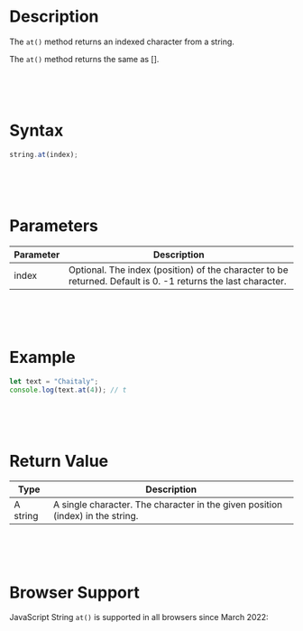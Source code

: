 # Description

The `at()` method returns an indexed character from a string.

The `at()` method returns the same as [].

&nbsp;

&nbsp;

# Syntax

```js
string.at(index);
```

&nbsp;

&nbsp;

# Parameters

| Parameter | Description                                                                                                  |
| --------- | ------------------------------------------------------------------------------------------------------------ |
| index     | Optional. The index (position) of the character to be returned. Default is 0. -1 returns the last character. |

&nbsp;

&nbsp;

# Example

```js
let text = "Chaitaly";
console.log(text.at(4)); // t
```

&nbsp;

&nbsp;

# Return Value

| Type     | Description                                                                    |
| -------- | ------------------------------------------------------------------------------ |
| A string | A single character. The character in the given position (index) in the string. |

&nbsp;

&nbsp;

# Browser Support

JavaScript String `at()` is supported in all browsers since March 2022:
